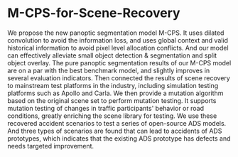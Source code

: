 # M-CPS-for-Scene-Recovery
We propose the new panoptic segmentation model M-CPS. It uses dilated convolution to avoid the information loss, and uses global context and valid historical information to avoid pixel level allocation conflicts. And our model can effectively alleviate small object detection & segmentation and split object overlay. The pure panoptic segmentation results of our M-CPS model are on a par with the best benchmark model, and slightly improves in several evaluation indicators.
Then connected the results of scene recovery to mainstream test platforms in the industry, including simulation testing platforms such as Apollo and Carla. We then provide a mutation algorithm based on the original scene set to perform mutation testing. It supports mutation testing of changes in traffic participants' behavior or road conditions, greatly enriching the scene library for testing.
We use these recovered accident scenarios to test a series of open-source ADS models. And three types of scenarios are found that can lead to accidents of ADS prototypes, which indicates that the existing ADS prototype has defects and needs targeted improvement.
